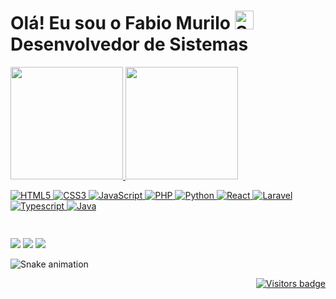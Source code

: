 # Olá! Eu sou o Fabio Murilo <img width="30" src="https://emojis.slackmojis.com/emojis/images/1531849430/4246/blob-sunglasses.gif?1531849430" alt="Sunglasses emoji" /> Desenvolvedor de Sistemas 

 <div>
  <a href="https://github.com/devfmurilo">
  <img height="180em" src="https://github-readme-stats.vercel.app/api?username=luhcasgabriel&show_icons=true&theme=dracula&include_all_commits=true&count_private=true"/>
  <img height="180em" src="https://github-readme-stats.vercel.app/api/top-langs/?username=devfmurilo&layout=compact&langs_count=7&theme=dracula"/>
</div>


<div style="display: flex"><br>

  ![HTML5](https://img.shields.io/badge/html5-%23E34F26.svg?style=for-the-badge&logo=html5&logoColor=white) ![CSS3](https://img.shields.io/badge/css3-%231572B6.svg?style=for-the-badge&logo=css3&logoColor=white) ![JavaScript](https://img.shields.io/badge/javascript-%23323330.svg?style=for-the-badge&logo=javascript&logoColor=%23F7DF1E) ![PHP](https://img.shields.io/badge/php-%23777BB4.svg?style=for-the-badge&logo=php&logoColor=white) ![Python](https://img.shields.io/badge/PYTHON-%2335495e.svg?style=for-the-badge&logo=python&logoColor=%234FC08D) ![React](https://img.shields.io/badge/react-%2320232a.svg?style=for-the-badge&logo=react&logoColor=%2361DAFB) ![Laravel](https://img.shields.io/badge/laravel-%23FF2D20.svg?style=for-the-badge&logo=laravel&logoColor=white) ![Typescript](https://img.shields.io/badge/TYPESCRIPT-%2335495e.svg?style=for-the-badge&logo=typescript&logoColor=red) ![Java](https://img.shields.io/badge/JAVA-orange.svg?style=for-the-badge&logo=java&logoColor=white) 
  
</div>
  
  ##

<div> 
  <a href="https://instagram.com/_fabio_silva0101" target="_blank"><img src="https://img.shields.io/badge/-Instagram-%23E4405F?style=for-the-badge&logo=instagram&logoColor=white" target="_blank"></a>
  <a href = "fabiolvl2014@gmail.com"><img src="https://img.shields.io/badge/-Gmail-%23333?style=for-the-badge&logo=gmail&logoColor=white" target="_blank"></a>
  <a href="https://www.linkedin.com/in/fabio-murilo" target="_blank"><img src="https://img.shields.io/badge/-LinkedIn-%230077B5?style=for-the-badge&logo=linkedin&logoColor=white" target="_blank"></a> 
 
 ![Snake animation](https://github.com/luhcasgabriel/TesteLucas/blob/main/github-contribution-grid-snake.svg)
 
</div>


<div align="right">
  <a href="https://badges.pufler.dev">
      <img src="https://badges.pufler.dev/visits/devfmurilo/devfmurilo" alt="Visitors badge" />
   </a>
</div>
